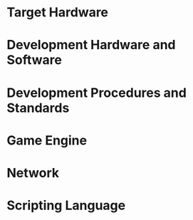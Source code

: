 # Target Hardware

# Development Hardware and Software

# Development Procedures and Standards

# Game Engine

# Network

# Scripting Language
